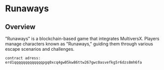 # Runaways

## Overview
"Runaways" is a blockchain-based game that integrates  MultiversX. Players manage characters known as "Runaways," guiding them through various escape scenarios and challenges.

`contract adress: erd1qqqqqqqqqqqqqpgq0xcq4gw05kw86ttw267gwc0asvefkg5r6dzs8mh6fa`